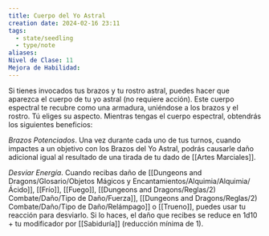 ```yaml
---
title: Cuerpo del Yo Astral
creation date: 2024-02-16 23:11
tags:
  - state/seedling
  - type/note
aliases: 
Nivel de Clase: 11
Mejora de Habilidad:
---
```

Si tienes invocados tus brazos y tu rostro astral, puedes hacer que aparezca el cuerpo de tu yo astral (no requiere acción). 
Este cuerpo espectral te recubre como una armadura, uniéndose a los brazos y el rostro. Tú eliges su aspecto. Mientras tengas el cuerpo espectral, obtendrás los siguientes beneficios:

*Brazos Potenciados*. Una vez durante cada uno de tus turnos, cuando impactes a un objetivo con los Brazos del Yo Astral, podrás causarle daño adicional igual al resultado de una tirada de tu dado de [[Artes Marciales]].

*Desviar Energía*. Cuando recibas daño de [[Dungeons and Dragons/Glosario/Objetos Mágicos y Encantamientos/Alquimia/Alquimia/Ácido]], [[Frío]], [[Fuego]], [[Dungeons and Dragons/Reglas/2) Combate/Daño/Tipo de Daño/Fuerza]], [[Dungeons and Dragons/Reglas/2) Combate/Daño/Tipo de Daño/Relámpago]] o [[Trueno]], puedes usar tu reacción para desviarlo. Si lo haces, el daño que recibes se reduce en 1d10 + tu modificador por [[Sabiduría]] (reducción mínima de 1).

